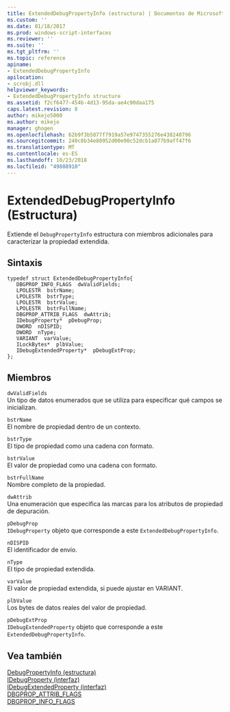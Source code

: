 ```yaml
---
title: ExtendedDebugPropertyInfo (estructura) | Documentos de Microsoft
ms.custom: ''
ms.date: 01/18/2017
ms.prod: windows-script-interfaces
ms.reviewer: ''
ms.suite: ''
ms.tgt_pltfrm: ''
ms.topic: reference
apiname:
- ExtendedDebugPropertyInfo
apilocation:
- scrobj.dll
helpviewer_keywords:
- ExtendedDebugPropertyInfo structure
ms.assetid: f2cf6477-454b-4d13-95da-ae4c90daa175
caps.latest.revision: 8
author: mikejo5000
ms.author: mikejo
manager: ghogen
ms.openlocfilehash: 62b9f3b5877f7919a57e9747355276e438240796
ms.sourcegitcommit: 240c8b34e80952d00e90c52dcb1a077b9aff47f6
ms.translationtype: MT
ms.contentlocale: es-ES
ms.lasthandoff: 10/23/2018
ms.locfileid: "49888910"
---
```

# <a name="extendeddebugpropertyinfo-structure"></a>ExtendedDebugPropertyInfo (Estructura)
Extiende el `DebugPropertyInfo` estructura con miembros adicionales para caracterizar la propiedad extendida.  
  
## <a name="syntax"></a>Sintaxis  
  
```  
typedef struct ExtendedDebugPropertyInfo{  
   DBGPROP_INFO_FLAGS  dwValidFields;  
   LPOLESTR  bstrName;  
   LPOLESTR  bstrType;  
   LPOLESTR  bstrValue;  
   LPOLESTR  bstrFullName;  
   DBGPROP_ATTRIB_FLAGS  dwAttrib;  
   IDebugProperty*  pDebugProp;  
   DWORD  nDISPID;  
   DWORD  nType;  
   VARIANT  varValue;  
   ILockBytes*  plbValue;  
   IDebugExtendedProperty*  pDebugExtProp;  
};  
```  
  
## <a name="members"></a>Miembros  
 `dwValidFields`  
 Un tipo de datos enumerados que se utiliza para especificar qué campos se inicializan.  
  
 `bstrName`  
 El nombre de propiedad dentro de un contexto.  
  
 `bstrType`  
 El tipo de propiedad como una cadena con formato.  
  
 `bstrValue`  
 El valor de propiedad como una cadena con formato.  
  
 `bstrFullName`  
 Nombre completo de la propiedad.  
  
 `dwAttrib`  
 Una enumeración que especifica las marcas para los atributos de propiedad de depuración.  
  
 `pDebugProp`  
 `IDebugProperty` objeto que corresponde a este `ExtendedDebugPropertyInfo`.  
  
 `nDISPID`  
 El identificador de envío.  
  
 `nType`  
 El tipo de propiedad extendida.  
  
 `varValue`  
 El valor de propiedad extendida, si puede ajustar en VARIANT.  
  
 `plbValue`  
 Los bytes de datos reales del valor de propiedad.  
  
 `pDebugExtProp`  
 `IDebugExtendedProperty` objeto que corresponde a este `ExtendedDebugPropertyInfo`.  
  
## <a name="see-also"></a>Vea también  
 [DebugPropertyInfo (estructura)](../../winscript/reference/debugpropertyinfo-structure.md)   
 [IDebugProperty (interfaz)](../../winscript/reference/idebugproperty-interface.md)   
 [IDebugExtendedProperty (interfaz)](../../winscript/reference/idebugextendedproperty-interface.md)   
 [DBGPROP_ATTRIB_FLAGS](../../winscript/reference/dbgprop-attrib-flags.md)   
 [DBGPROP_INFO_FLAGS](../../winscript/reference/dbgprop-info-flags.md)